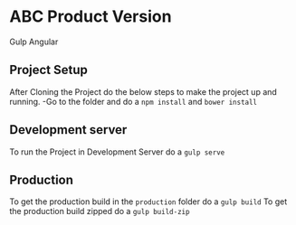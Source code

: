 # ABC Product Version
Gulp Angular 

## Project Setup

After Cloning the Project do the below steps to make the project up and running.
-Go to the folder and do a `npm install` and `bower install`

## Development server
To run the Project in Development Server do a `gulp serve`
## Production 
To get the production build in the `production` folder do a `gulp build`
To get the production build zipped do a `gulp build-zip`

